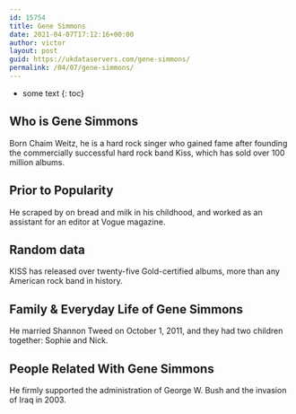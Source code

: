 ```yaml
---
id: 15754
title: Gene Simmons
date: 2021-04-07T17:12:16+00:00
author: victor
layout: post
guid: https://ukdataservers.com/gene-simmons/
permalink: /04/07/gene-simmons/
---
```


* some text
{: toc}


## Who is Gene Simmons



Born Chaim Weitz, he is a hard rock singer who gained fame after founding the commercially successful hard rock band Kiss, which has sold over 100 million albums. 

                
                
                
## Prior to Popularity



He scraped by on bread and milk in his childhood, and worked as an assistant for an editor at Vogue magazine. 

                
                
                
## Random data



KISS has released over twenty-five Gold-certified albums, more than any American rock band in history. 

                
                
                
## Family & Everyday Life of Gene Simmons



He married Shannon Tweed on October 1, 2011, and they had two children together: Sophie and Nick. 

                
                
                
## People Related With Gene Simmons



He firmly supported the administration of George W. Bush and the invasion of Iraq in 2003. 

                
              
            
          
          
          